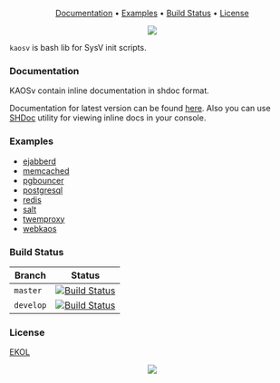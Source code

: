 <p align="center"><a href="#documentation">Documentation</a> • <a href="#examples">Examples</a> • <a href="#build-status">Build Status</a> • <a href="#license">License</a></p>

<p align="center"><a href="#readme"><img src="https://gh.kaos.st/kaosv.svg"/></a></p>

`kaosv` is bash lib for SysV init scripts.

### Documentation

KAOSv contain inline documentation in shdoc format.

Documentation for latest version can be found [here](https://docs.kaos.st/kaosv/latest/). Also you can use [SHDoc](https://github.com/essentialkaos/shdoc) utility for viewing inline docs in your console.

### Examples

* [ejabberd](https://github.com/essentialkaos/kaos-repo/blob/master/ejabberd/SOURCES/ejabberd.init)
* [memcached](https://github.com/essentialkaos/kaos-repo/blob/master/memcached/SOURCES/memcached.init)
* [pgbouncer](https://github.com/essentialkaos/kaos-repo/blob/master/pgbouncer/SOURCES/pgbouncer.init)
* [postgresql](https://github.com/essentialkaos/kaos-repo/blob/master/postgresql-94/SOURCES/postgresql.init)
* [redis](https://github.com/essentialkaos/kaos-repo/blob/master/redis/SOURCES/redis.init)
* [salt](https://github.com/essentialkaos/kaos-repo/blob/master/salt/SOURCES/salt-master.init)
* [twemproxy](https://github.com/essentialkaos/kaos-repo/blob/master/twemproxy/SOURCES/twemproxy.init)
* [webkaos](https://github.com/essentialkaos/webkaos/blob/master/SOURCES/webkaos.init)

### Build Status

| Branch | Status |
|--------|--------|
| `master` | [![Build Status](https://travis-ci.org/essentialkaos/kaosv.svg?branch=master)](https://travis-ci.org/essentialkaos/kaosv) |
| `develop` | [![Build Status](https://travis-ci.org/essentialkaos/kaosv.svg?branch=develop)](https://travis-ci.org/essentialkaos/kaosv) |

### License

[EKOL](https://essentialkaos.com/ekol)

<p align="center"><a href="https://essentialkaos.com"><img src="https://gh.kaos.st/ekgh.svg"/></a></p>
